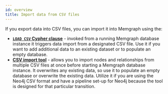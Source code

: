 ```yaml
---
id: overview
title: Import data from CSV files
---
```


If you export data into CSV files, you can import it into Memgraph using the:

- [**`LOAD CSV` Cypher clause**](./load-csv-clause.md) - invoked from a running
  Memgraph database instance it triggers data import from a designated CSV file.
  Use it if you want to add additional data to an existing dataset or to
  populate an empty database.
- [**CSV import tool**](./csv-import-tool.md) - allows you to import nodes and
  relationships from multiple CSV files at once before starting a Memgraph
  database instance. It overwrites any existing data, so use it to populate an
  empty database or overwrite the existing data. Utilize it if you are using the
  Neo4j CSV format and have a pipeline set-up for Neo4j because the tool is
  designed for that particular transition.
